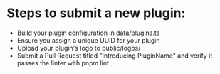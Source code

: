 # Steps to submit a new plugin:

- Build your plugin configuration in [data/plugins.ts](data/plugins.ts)
- Ensure you assign a unique UUID for your plugin
- Upload your plugin's logo to public/logos/
- Submit a Pull Request titled "Introducing PluginName" and verify it passes the linter with pnpm lint
